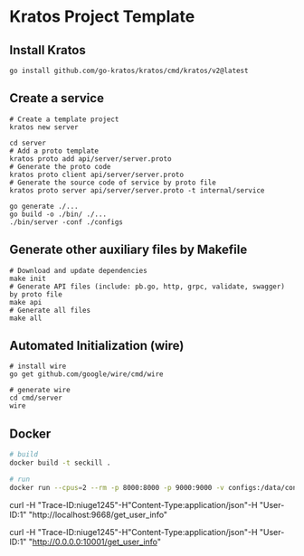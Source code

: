 # Kratos Project Template

## Install Kratos
```
go install github.com/go-kratos/kratos/cmd/kratos/v2@latest
```
## Create a service
```
# Create a template project
kratos new server

cd server
# Add a proto template
kratos proto add api/server/server.proto
# Generate the proto code
kratos proto client api/server/server.proto
# Generate the source code of service by proto file
kratos proto server api/server/server.proto -t internal/service

go generate ./...
go build -o ./bin/ ./...
./bin/server -conf ./configs
```
## Generate other auxiliary files by Makefile
```
# Download and update dependencies
make init
# Generate API files (include: pb.go, http, grpc, validate, swagger) by proto file
make api
# Generate all files
make all
```
## Automated Initialization (wire)
```
# install wire
go get github.com/google/wire/cmd/wire

# generate wire
cd cmd/server
wire
```

## Docker
```bash
# build
docker build -t seckill .

# run
docker run --cpus=2 --rm -p 8000:8000 -p 9000:9000 -v configs:/data/conf seckill
```

curl -H "Trace-ID:niuge1245"-H"Content-Type:application/json"-H "User-ID:1" "http://localhost:9668/get_user_info"


curl -H "Trace-ID:niuge1245"-H"Content-Type:application/json"-H "User-ID:1" "http://0.0.0.0:10001/get_user_info"
